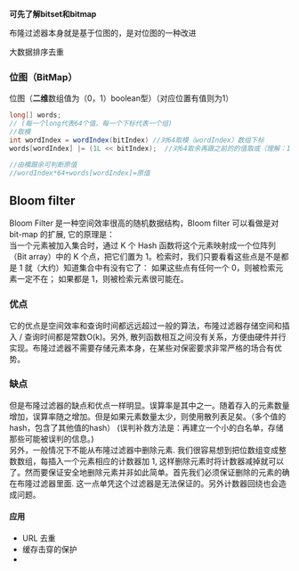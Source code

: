 **可先了解bitset和bitmap**

布隆过滤器本身就是基于位图的，是对位图的一种改进

大数据排序去重

### 位图（BitMap）

位图（**二维**数组值为（0，1）boolean型）（对应位置有值则为1）

```Java
long[] words; 
// (每一个long代表64个值，每一个下标代表一个组)  
//取模
int wordIndex = wordIndex(bitIndex) //对64取模（wordIndex）数组下标
words[wordIndex] |= (1L << bitIndex);  //对64取余再跟之前的的值取或（理解：1左移几位就代表余的值多少）

//由模跟余可判断原值  
//wordIndex*64+words[wordIndex]=原值
```

## Bloom filter

Bloom Filter 是一种空间效率很高的随机数据结构，Bloom filter 可以看做是对 bit-map 的扩展, 它的原理是：  
当一个元素被加入集合时，通过 K 个 Hash 函数将这个元素映射成一个位阵列（Bit array）中的 K 个点，把它们置为 1。检索时，我们只要看看这些点是不是都是 1 就（大约）知道集合中有没有它了：
如果这些点有任何一个 0，则被检索元素一定不在；
如果都是 1，则被检索元素很可能在。

### 优点

它的优点是空间效率和查询时间都远远超过一般的算法，布隆过滤器存储空间和插入 / 查询时间都是常数O(k)。另外, 散列函数相互之间没有关系，方便由硬件并行实现。布隆过滤器不需要存储元素本身，在某些对保密要求非常严格的场合有优势。
### 缺点  
但是布隆过滤器的缺点和优点一样明显。误算率是其中之一。随着存入的元素数量增加，误算率随之增加。但是如果元素数量太少，则使用散列表足矣。（多个值的hash，包含了其他值的hash）
(误判补救方法是：再建立一个小的白名单，存储那些可能被误判的信息。)   
另外，一般情况下不能从布隆过滤器中删除元素. 我们很容易想到把位数组变成整数数组，每插入一个元素相应的计数器加 1, 这样删除元素时将计数器减掉就可以了。然而要保证安全地删除元素并非如此简单。首先我们必须保证删除的元素的确在布隆过滤器里面. 这一点单凭这个过滤器是无法保证的。另外计数器回绕也会造成问题。



#### 应用

* URL 去重
* 缓存击穿的保护
* 

